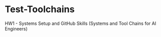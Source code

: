 # Test-Toolchains
HW1 -  Systems Setup and GitHub Skills (Systems and Tool Chains for AI Engineers)
